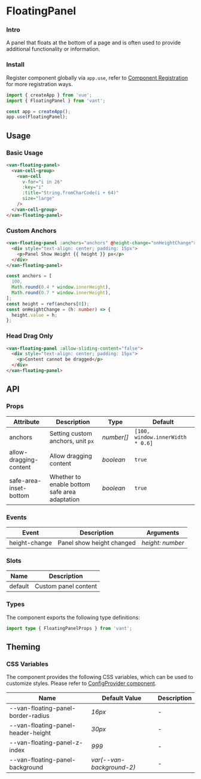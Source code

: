# FloatingPanel

### Intro

A panel that floats at the bottom of a page and is often used to provide additional functionality or information.

### Install

Register component globally via `app.use`, refer to [Component Registration](#/en-US/advanced-usage#zu-jian-zhu-ce) for more registration ways.

```js
import { createApp } from 'vue';
import { FloatingPanel } from 'vant';

const app = createApp();
app.use(FloatingPanel);
```

## Usage

### Basic Usage

```html
<van-floating-panel>
  <van-cell-group>
    <van-cell
      v-for="i in 26"
      :key="i"
      :title="String.fromCharCode(i + 64)"
      size="large"
    />
  </van-cell-group>
</van-floating-panel>
```

### Custom Anchors

```html
<van-floating-panel :anchors="anchors" @height-change="onHeightChange">
  <div style="text-align: center; padding: 15px">
    <p>Panel Show Height {{ height }} px</p>
  </div>
</van-floating-panel>
```

```ts
const anchors = [
  100,
  Math.round(0.4 * window.innerHeight),
  Math.round(0.7 * window.innerHeight),
];
const height = ref(anchors[0]);
const onHeightChange = (h: number) => {
  height.value = h;
};
```

### Head Drag Only

```html
<van-floating-panel :allow-sliding-content="false">
  <div style="text-align: center; padding: 15px">
    <p>Content cannot be dragged</p>
  </div>
</van-floating-panel>
```

## API

### Props

| Attribute | Description | Type | Default |
| --- | --- | --- | --- |
| anchors | Setting custom anchors, unit `px` | _number[]_ | `[100, window.innerWidth * 0.6]` |
| allow-dragging-content | Allow dragging content | _boolean_ | `true` |
| safe-area-inset-bottom | Whether to enable bottom safe area adaptation | _boolean_ | `true` |

### Events

| Event         | Description               | Arguments        |
| ------------- | ------------------------- | ---------------- |
| height-change | Panel show height changed | _height: number_ |

### Slots

| Name    | Description          |
| ------- | -------------------- |
| default | Custom panel content |

### Types

The component exports the following type definitions:

```ts
import type { FloatingPanelProps } from 'vant';
```

## Theming

### CSS Variables

The component provides the following CSS variables, which can be used to customize styles. Please refer to [ConfigProvider component](#/en-US/config-provider).

| Name                               | Default Value             | Description |
| ---------------------------------- | ------------------------- | ----------- |
| --van-floating-panel-border-radius | _16px_                    | -           |
| --van-floating-panel-header-height | _30px_                    | -           |
| --van-floating-panel-z-index       | _999_                     | -           |
| --van-floating-panel-background    | _var(--van-background-2)_ | -           |
